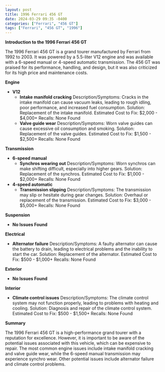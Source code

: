 ```yaml
---
layout: post
title: 1996 Ferrari 456 GT
date: 2024-03-29 09:35 -0400
categories: ["Ferrari", "456 GT"]
tags: ["Ferrari", "456 GT", "1996"]
---
```

**Introduction to the 1996 Ferrari 456 GT**

The 1996 Ferrari 456 GT is a grand tourer manufactured by Ferrari from 1992 to 2003. It was powered by a 5.5-liter V12 engine and was available with a 6-speed manual or 4-speed automatic transmission. The 456 GT was praised for its performance, handling, and design, but it was also criticized for its high price and maintenance costs.

**Engine**

* **V12**
    * **Intake manifold cracking**
    Description/Symptoms: Cracks in the intake manifold can cause vacuum leaks, leading to rough idling, poor performance, and increased fuel consumption.
    Solution: Replacement of the intake manifold.
    Estimated Cost to Fix: $2,000 - $4,000+
    Recalls: None Found
    * **Valve guide wear**
    Description/Symptoms: Worn valve guides can cause excessive oil consumption and smoking.
    Solution: Replacement of the valve guides.
    Estimated Cost to Fix: $1,500 - $2,500+
    Recalls: None Found

**Transmission**

* **6-speed manual**
    * **Synchros wearing out**
    Description/Symptoms: Worn synchros can make shifting difficult, especially into higher gears.
    Solution: Replacement of the synchros.
    Estimated Cost to Fix: $1,000 - $2,000+
    Recalls: None Found
* **4-speed automatic**
    * **Transmission slipping**
    Description/Symptoms: The transmission may slip or hesitate during gear changes.
    Solution: Overhaul or replacement of the transmission.
    Estimated Cost to Fix: $3,000 - $5,000+
    Recalls: None Found

**Suspension**

* **No Issues Found**

**Electrical**

* **Alternator failure**
Description/Symptoms: A faulty alternator can cause the battery to drain, leading to electrical problems and the inability to start the car.
Solution: Replacement of the alternator.
Estimated Cost to Fix: $500 - $1,000+
Recalls: None Found

**Exterior**

* **No Issues Found**

**Interior**

* **Climate control issues**
Description/Symptoms: The climate control system may not function properly, leading to problems with heating and cooling.
Solution: Diagnosis and repair of the climate control system.
Estimated Cost to Fix: $500 - $1,500+
Recalls: None Found

**Summary**

The 1996 Ferrari 456 GT is a high-performance grand tourer with a reputation for excellence. However, it is important to be aware of the potential issues associated with this vehicle, which can be expensive to repair. The most common engine issues include intake manifold cracking and valve guide wear, while the 6-speed manual transmission may experience synchro wear. Other potential issues include alternator failure and climate control problems.
